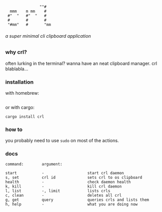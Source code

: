 ```
               ""#
  mmm    m mm    #
 #"  "   #"  "   #
 #       #       #
 "#mm"   #       "mm
```
###### a super minimal cli clipboard application


### why crl?
often lurking in the terminal? wanna have an neat clipboard manager. crl blablabla...


### installation
with homebrew:
```
```
or with cargo:
```
cargo install crl
```

### how to
you probably need to use `sudo` on most of the actions.


### docs
```
command:        argument:

start           -                   start crl daemon
s, set          crl id              sets crl to os clipboard
health          -                   check daemon health
k, kill         -                   kill crl daemon
l, list         -, limit            lists crls 
c, clean        -                   deletes all crl
g, get          query               queries crls and lists them
h, help         -                   what you are doing now

```

